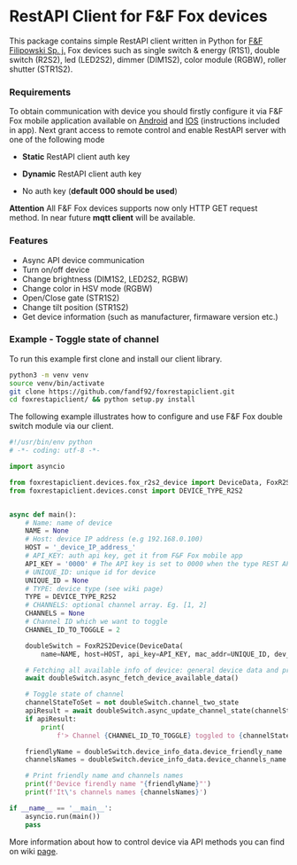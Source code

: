 # RestAPI Client for F&F Fox devices

This package contains simple RestAPI client written in Python for [F&F Filipowski Sp. j.](https://www.fif.com.pl) Fox devices such as single switch & energy (R1S1), double switch (R2S2), led (LED2S2), dimmer (DIM1S2), color module (RGBW), roller shutter (STR1S2).

### Requirements

To obtain communication with device you should firstly configure it via F&F Fox mobile application available on [Android](https://play.google.com/store/apps/details?id=pl.com.fif.fox) and [IOS](https://apps.apple.com/pl/app/fox/id1580578557?l=pl) (instructions included in app). Next grant access to remote control and enable RestAPI server with one of the following mode

- **Static** RestAPI client auth key

- **Dynamic** RestAPI client auth key
- No auth key (**default 000 should be used**)

**Attention**
All F&F Fox devices supports now only HTTP GET request method. In near future **mqtt client** will be available.

### Features

- Async API device communication
- Turn on/off device
- Change brightness (DIM1S2, LED2S2, RGBW)
- Change color in HSV mode (RGBW)
- Open/Close gate (STR1S2)
- Change tilt position (STR1S2)
- Get device information (such as manufacturer, firmaware version etc.)

### Example - Toggle state of channel

To run this example first clone and install our client library.

```bash
python3 -m venv venv
source venv/bin/activate
git clone https://github.com/fandf92/foxrestapiclient.git
cd foxrestapiclient/ && python setup.py install
```

The following example illustrates how to configure and use F&F Fox double switch module via our client.

```python
#!/usr/bin/env python
# -*- coding: utf-8 -*-

import asyncio

from foxrestapiclient.devices.fox_r2s2_device import DeviceData, FoxR2S2Device
from foxrestapiclient.devices.const import DEVICE_TYPE_R2S2


async def main():
    # Name: name of device
    NAME = None
    # Host: device IP address (e.g 192.168.0.100)
    HOST = '_device_IP_address_'
    # API_KEY: auth api key, get it from F&F Fox mobile app
    API_KEY = '0000' # The API key is set to 0000 when the type REST API is set to "key not required"
    # UNIQUE_ID: unique id for device
    UNIQUE_ID = None
    # TYPE: device type (see wiki page)
    TYPE = DEVICE_TYPE_R2S2
    # CHANNELS: optional channel array. Eg. [1, 2]
    CHANNELS = None
    # Channel ID which we want to toggle
    CHANNEL_ID_TO_TOGGLE = 2

    doubleSwitch = FoxR2S2Device(DeviceData(
        name=NAME, host=HOST, api_key=API_KEY, mac_addr=UNIQUE_ID, dev_type=TYPE, channels=CHANNELS))

    # Fetching all available info of device: general device data and product specify values
    await doubleSwitch.async_fetch_device_available_data()

    # Toggle state of channel
    channelStateToSet = not doubleSwitch.channel_two_state
    apiResult = await doubleSwitch.async_update_channel_state(channelStateToSet, CHANNEL_ID_TO_TOGGLE)
    if apiResult:
        print(
            f'> Channel {CHANNEL_ID_TO_TOGGLE} toggled to {channelStateToSet} <')

    friendlyName = doubleSwitch.device_info_data.device_friendly_name
    channelsNames = doubleSwitch.device_info_data.device_channels_name

    # Print friendly name and channels names
    print(f'Device firendly name "{friendlyName}"')
    print(f'It\'s channels names {channelsNames}')

if __name__ == '__main__':
    asyncio.run(main())
    pass

```

More information about how to control device via API methods you can find on wiki [page](https://github.com/fandf92/foxrestapiclient/wiki).
